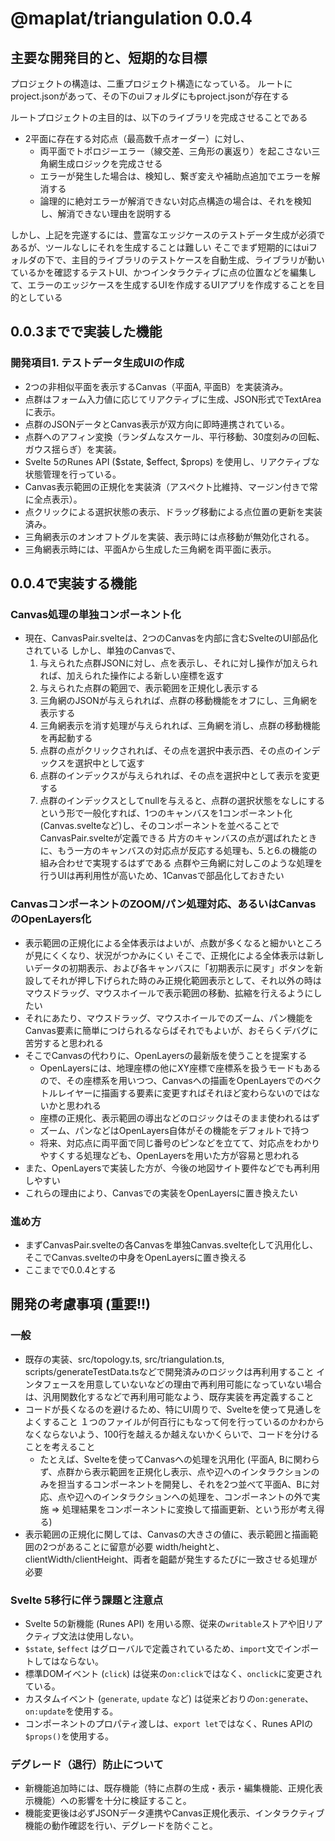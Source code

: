 # @maplat/triangulation 0.0.4 

## 主要な開発目的と、短期的な目標
プロジェクトの構造は、二重プロジェクト構造になっている。
ルートにproject.jsonがあって、その下のuiフォルダにもproject.jsonが存在する

ルートプロジェクトの主目的は、以下のライブラリを完成させることである
* 2平面に存在する対応点（最高数千点オーダー）に対し、
  * 両平面でトポロジーエラー（線交差、三角形の裏返り）を起こさない三角網生成ロジックを完成させる
  * エラーが発生した場合は、検知し、繋ぎ変えや補助点追加でエラーを解消する
  * 論理的に絶対エラーが解消できない対応点構造の場合は、それを検知し、解消できない理由を説明する

しかし、上記を完遂するには、豊富なエッジケースのテストデータ生成が必須であるが、ツールなしにそれを生成することは難しい
そこでまず短期的にはuiフォルダの下で、主目的ライブラリのテストケースを自動生成、ライブラリが動いているかを確認するテストUI、かつインタラクティブに点の位置などを編集して、エラーのエッジケースを生成するUIを作成するUIアプリを作成することを目的としている

## 0.0.3までで実装した機能

### 開発項目1. テストデータ生成UIの作成

- 2つの非相似平面を表示するCanvas（平面A, 平面B）を実装済み。
- 点群はフォーム入力値に応じてリアクティブに生成、JSON形式でTextAreaに表示。
- 点群のJSONデータとCanvas表示が双方向に即時連携されている。
- 点群へのアフィン変換（ランダムなスケール、平行移動、30度刻みの回転、ガウス揺らぎ）を実装。
- Svelte 5のRunes API ($state, $effect, $props) を使用し、リアクティブな状態管理を行っている。
- Canvas表示範囲の正規化を実装済（アスペクト比維持、マージン付きで常に全点表示）。
- 点クリックによる選択状態の表示、ドラッグ移動による点位置の更新を実装済み。
- 三角網表示のオンオフトグルを実装、表示時には点移動が無効化される。
- 三角網表示時には、平面Aから生成した三角網を両平面に表示。

## 0.0.4で実装する機能

### Canvas処理の単独コンポーネント化

- 現在、CanvasPair.svelteは、2つのCanvasを内部に含むSvelteのUI部品化されている
  しかし、単独のCanvasで、
  1. 与えられた点群JSONに対し、点を表示し、それに対し操作が加えられれば、加えられた操作による新しい座標を返す
  2. 与えられた点群の範囲で、表示範囲を正規化し表示する
  3. 三角網のJSONが与えられれば、点群の移動機能をオフにし、三角網を表示する
  4. 三角網表示を消す処理が与えられれば、三角網を消し、点群の移動機能を再起動する
  5. 点群の点がクリックされれば、その点を選択中表示西、その点のインデックスを選択中として返す
  6. 点群のインデックスが与えられれば、その点を選択中として表示を変更する
  7. 点群のインデックスとしてnullを与えると、点群の選択状態をなしにする
  という形で一般化すれば、1つのキャンバスを1コンポーネント化(Canvas.svelteなど)し、そのコンポーネントを並べることでCanvasPair.svelteが定義できる
  片方のキャンバスの点が選ばれたときに、もう一方のキャンバスの対応点が反応する処理も、5.と6.の機能の組み合わせで実現するはずである
  点群や三角網に対しこのような処理を行うUIは再利用性が高いため、1Canvasで部品化しておきたい

### CanvasコンポーネントのZOOM/パン処理対応、あるいはCanvasのOpenLayers化

- 表示範囲の正規化による全体表示はよいが、点数が多くなると細かいところが見にくくなり、状況がつかみにくい
  そこで、正規化による全体表示は新しいデータの初期表示、および各キャンバスに「初期表示に戻す」ボタンを新設してそれが押し下げられた時のみ正規化範囲表示として、それ以外の時はマウスドラッグ、マウスホイールで表示範囲の移動、拡縮を行えるようにしたい
- それにあたり、マウスドラッグ、マウスホイールでのズーム、パン機能をCanvas要素に簡単につけられるならばそれでもよいが、おそらくデバグに苦労すると思われる
- そこでCanvasの代わりに、OpenLayersの最新版を使うことを提案する
  * OpenLayersには、地理座標の他にXY座標で座標系を扱うモードもあるので、その座標系を用いつつ、Canvasへの描画をOpenLayersでのベクトルレイヤーに描画する要素に変更すればそれほど変わらないのではないかと思われる
  * 座標の正規化、表示範囲の導出などのロジックはそのまま使われるはず
  * ズーム、パンなどはOpenLayers自体がその機能をデフォルトで持つ
  * 将来、対応点に両平面で同じ番号のピンなどを立てて、対応点をわかりやすくする処理なども、OpenLayersを用いた方が容易と思われる
- また、OpenLayersで実装した方が、今後の地図サイト要件などでも再利用しやすい
- これらの理由により、Canvasでの実装をOpenLayersに置き換えたい

### 進め方
- まずCanvasPair.svelteの各Canvasを単独Canvas.svelte化して汎用化し、そこでCanvas.svelteの中身をOpenLayersに置き換える
- ここまでで0.0.4とする

## 開発の考慮事項 (重要!!)

### 一般

- 既存の実装、src/topology.ts, src/triangulation.ts, scripts/generateTestData.tsなどで開発済みのロジックは再利用すること
  インタフェースを用意していないなどの理由で再利用可能になっていない場合は、汎用関数化するなどで再利用可能なよう、既存実装を再定義すること
- コードが長くなるのを避けるため、特にUI周りで、Svelteを使って見通しをよくすること
  １つのファイルが何百行にもなって何を行っているのかわからなくならないよう、100行を越えるか越えないかくらいで、コードを分けることを考えること
    - たとえば、Svelteを使ってCanvasへの処理を汎用化 (平面A, Bに関わらず、点群から表示範囲を正規化し表示、点や辺へのインタラクションのみを担当するコンポーネントを開発し、それを2つ並べて平面A、Bに対応、点や辺へのインタラクションへの処理を、コンポーネントの外で実施 => 処理結果をコンポーネントに変換して描画更新、という形が考え得る)
- 表示範囲の正規化に関しては、Canvasの大きさの値に、表示範囲と描画範囲の2つがあることに留意が必要
  width/heightと、clientWidth/clientHeight、両者を齟齬が発生するたびに一致させる処理が必要

### Svelte 5移行に伴う課題と注意点

- Svelte 5の新機能 (Runes API) を用いる際、従来の`writable`ストアや旧リアクティブ文法は使用しない。
- `$state`, `$effect` はグローバルで定義されているため、`import`文でインポートしてはならない。
- 標準DOMイベント (`click`) は従来の`on:click`ではなく、`onclick`に変更されている。
- カスタムイベント (`generate`, `update` など) は従来どおりの`on:generate`、`on:update`を使用する。
- コンポーネントのプロパティ渡しは、`export let`ではなく、Runes APIの`$props()`を使用する。

### デグレード（退行）防止について

- 新機能追加時には、既存機能（特に点群の生成・表示・編集機能、正規化表示機能）への影響を十分に検証すること。
- 機能変更後は必ずJSONデータ連携やCanvas正規化表示、インタラクティブ機能の動作確認を行い、デグレードを防ぐこと。
